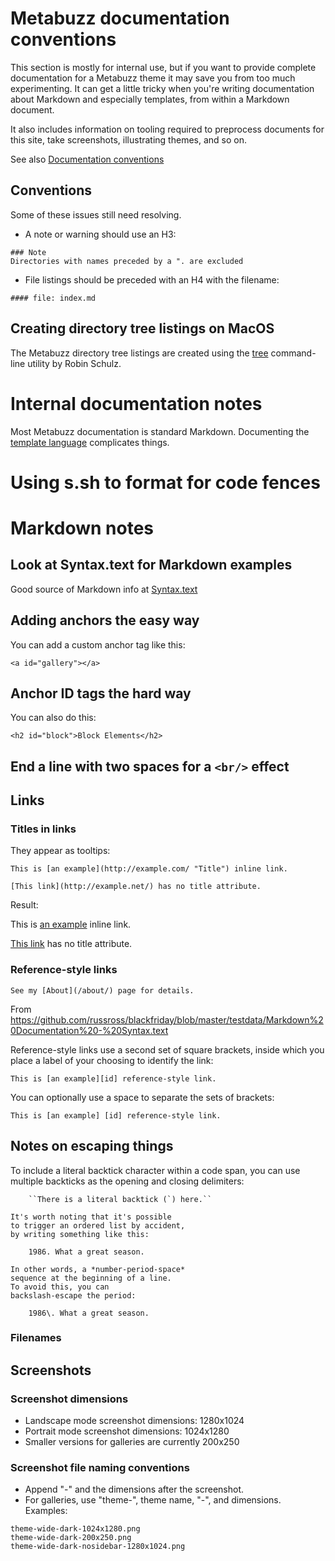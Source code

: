 # Metabuzz documentation conventions

This section is mostly for internal use, but if you want
to provide complete documentation for a Metabuzz theme it 
may save you from too much experimenting. It can get a 
little tricky when you're writing documentation about Markdown
and especially templates, from within a Markdown document.

It also includes information on tooling required to preprocess
documents for this site, take screenshots, illustrating themes,
and so on.

See also [Documentation conventions](documentation-conventions.html)


## Conventions

Some of these issues still need resolving.
* A note or warning should use an H3:

```
### Note
Directories with names preceded by a ". are excluded
```
  
* File listings should be preceded with an H4 with the filename:

```
#### file: index.md
```

## Creating directory tree listings on MacOS

The Metabuzz directory tree listings are created using the [tree](https://rschu.me/list-a-directory-with-tree-command-on-mac-os-x-3b2d4c4a4827) command-line utility by Robin Schulz.

# Internal documentation notes

Most Metabuzz documentation is standard Markdown. Documenting the [template language](glossary.html#template-language) complicates things.


# Using s.sh to format for code fences


# Markdown notes

## Look at Syntax.text for Markdown examples

Good source of Markdown info at [Syntax.text](https://github.com/russross/blackfriday/blob/master/testdata/Markdown%20Documentation%20-%20Syntax.text)

## Adding anchors the easy way

You can add a custom anchor tag like this:

```
<a id="gallery"></a>
```

## Anchor ID tags the hard way

You can also do this:

```
<h2 id="block">Block Elements</h2>
```

## End a line with two spaces for a `<br/>` effect

## Links

### Titles in links

They appear as tooltips:

```
This is [an example](http://example.com/ "Title") inline link.

[This link](http://example.net/) has no title attribute.
```

Result:

This is [an example](http://example.com/ "Title") inline link.

[This link](http://example.net/) has no title attribute.

### Reference-style links

```
See my [About](/about/) page for details.
```

From https://github.com/russross/blackfriday/blob/master/testdata/Markdown%20Documentation%20-%20Syntax.text 

Reference-style links use a second set of square brackets, inside
which you place a label of your choosing to identify the link:

```
This is [an example][id] reference-style link.
```

You can optionally use a space to separate the sets of brackets:

```
This is [an example] [id] reference-style link.
```

## Notes on escaping things

To include a literal backtick character within a code span, you can use
multiple backticks as the opening and closing delimiters:

```
    ``There is a literal backtick (`) here.``
```


```
It's worth noting that it's possible 
to trigger an ordered list by accident, 
by writing something like this:

    1986. What a great season.

In other words, a *number-period-space* 
sequence at the beginning of a line. 
To avoid this, you can 
backslash-escape the period:

    1986\. What a great season.
```

### Filenames

## Screenshots

### Screenshot dimensions

* Landscape mode screenshot dimensions: 1280x1024
* Portrait mode screenshot dimensions: 1024x1280
* Smaller versions for galleries are currently 200x250

### Screenshot file naming conventions

* Append "-" and the dimensions after the screenshot.
* For galleries, use "theme-", theme name, "-", and dimensions. Examples:
```
theme-wide-dark-1024x1280.png
theme-wide-dark-200x250.png
theme-wide-dark-nosidebar-1280x1024.png
```

